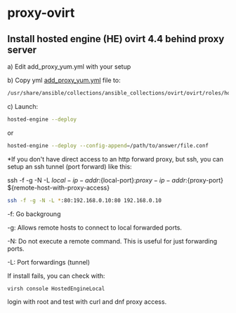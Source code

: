 # proxy-ovirt

## Install hosted engine (HE) ovirt 4.4 behind proxy server

a) Edit add_proxy_yum.yml with your setup

b) Copy yml [add_proxy_yum.yml](add_proxy_yum.yml) file to:

```bash
/usr/share/ansible/collections/ansible_collections/ovirt/ovirt/roles/hosted_engine_setup/hooks/enginevm_before_engine_setup/
```

c) Launch:
```bash
hosted-engine --deploy
```
or
```bash
hosted-engine --deploy --config-append=/path/to/answer/file.conf
```

*If you don't have direct access to an http forward proxy, but ssh, you can setup an ssh tunnel (port forward) like this:

ssh -f -g -N -L ${local-ip-addr}:${local-port}:${proxy-ip-addr}:${proxy-port} ${remote-host-with-proxy-access}

```bash
ssh -f -g -N -L *:80:192.168.0.10:80 192.168.0.10
```

-f: Go backgroung

-g: Allows remote hosts to connect to local forwarded ports.

-N: Do not execute a remote command.  This is useful for just forwarding ports.

-L: Port forwardings (tunnel)


If install fails, you can check with:

```bash
virsh console HostedEngineLocal
```

login with root and test with curl and dnf proxy access.
